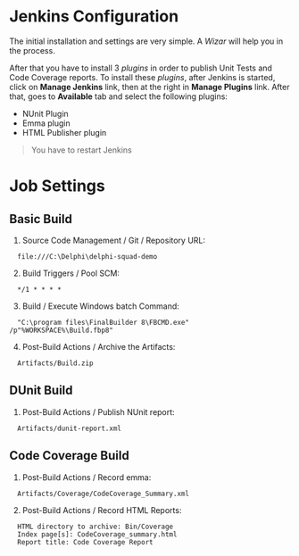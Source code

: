 # Jenkins Configuration

The initial installation and settings are very simple. A _Wizar_ will help you in the process.

After that you have to install 3 _plugins_ in order to publish Unit Tests and Code Coverage reports. To install these _plugins_, after Jenkins is started, click on  **Manage Jenkins** link, then at the right in **Manage Plugins** link. After that, goes to **Available** tab and select the following plugins:

* NUnit Plugin
* Emma plugin
* HTML Publisher plugin 

> You have to restart Jenkins

# Job Settings

## Basic Build

1. Source Code Management / Git / Repository URL: 

```
  file:///C:\Delphi\delphi-squad-demo
```

2. Build Triggers / Pool SCM: 

```
  */1 * * * *
```

3. Build / Execute Windows batch Command: 

```
  "C:\program files\FinalBuilder 8\FBCMD.exe" /p"%WORKSPACE%\Build.fbp8"
```

4. Post-Build Actions / Archive the Artifacts: 

```
  Artifacts/Build.zip
```

## DUnit Build

1. Post-Build Actions / Publish NUnit report:

```
  Artifacts/dunit-report.xml
```

## Code Coverage Build

1. Post-Build Actions / Record emma:

```
  Artifacts/Coverage/CodeCoverage_Summary.xml
```

2. Post-Build Actions / Record HTML Reports:

```
  HTML directory to archive: Bin/Coverage
  Index page[s]: CodeCoverage_summary.html
  Report title: Code Coverage Report
```

